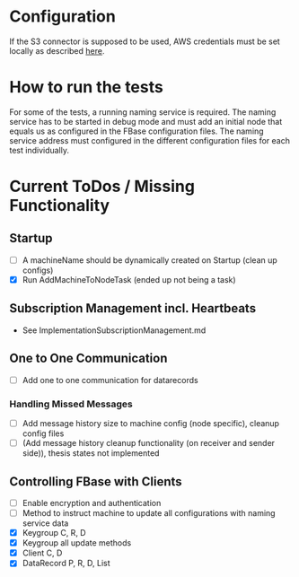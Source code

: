# Configuration

If the S3 connector is supposed to be used, AWS credentials must be set locally as described [here](http://docs.aws.amazon.com/sdk-for-java/v1/developer-guide/setup-credentials.html).

# How to run the tests

For some of the tests, a running naming service is required. The naming service has to be started in debug mode and must add an initial node that equals us as configured in the FBase configuration files. The naming service address must configured in the different configuration files for each test individually.

# Current ToDos / Missing Functionality

## Startup
- [ ] A machineName should be dynamically created on Startup (clean up configs)
- [x] Run AddMachineToNodeTask (ended up not being a task)

## Subscription Management incl. Heartbeats
- See ImplementationSubscriptionManagement.md

## One to One Communication
- [ ] Add one to one communication for datarecords

### Handling Missed Messages
- [ ] Add message history size to machine config (node specific), cleanup config files
- [ ] (Add message history cleanup functionality (on receiver and sender side)), thesis states not implemented

## Controlling FBase with Clients
 - [ ] Enable encryption and authentication
 - [ ] Method to instruct machine to update all configurations with naming service data
 - [x] Keygroup C, R, D
 - [x] Keygroup all update methods
 - [X] Client C, D
 - [X] DataRecord P, R, D, List
